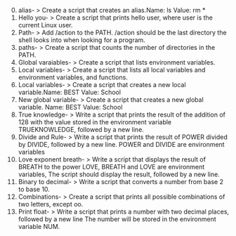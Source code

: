 0. alias- > Create a script that creates an alias.Name: ls Value: rm *
1. Hello you- > Create a script that prints hello user, where user is the current Linux user.
2. Path- > Add /action to the PATH. /action should be the last directory the shell looks into when looking for a program.
3. paths- > Create a script that counts the number of directories in the PATH.
4. Global varaiables- > Create a script that lists environment variables.
5. Local variables- > Create a script that lists all local variables and environment variables, and functions.
6. Local variables- > Create a script that creates a new local variable.Name: BEST Value: School
7. New global variable- > Create a script that creates a new global variable. Name: BEST Value: School
8. True knowledge- > Write a script that prints the result of the addition of 128 with the value stored in the environment variable TRUEKNOWLEDGE, followed by a new line.
9. Divide and Rule- > Write a script that prints the result of POWER divided by DIVIDE, followed by a new line. POWER and DIVIDE are environment variables
10. Love exponent breath- > Write a script that displays the result of BREATH to the power LOVE, BREATH and LOVE are environment variables, The script should display the result, followed by a new line.
11. Binary to decimal- > Write a script that converts a number from base 2 to base 10.
12. Combinations- > Create a script that prints all possible combinations of two letters, except oo.
13. Print float- > Write a script that prints a number with two decimal places, followed by a new line
The number will be stored in the environment variable NUM.
